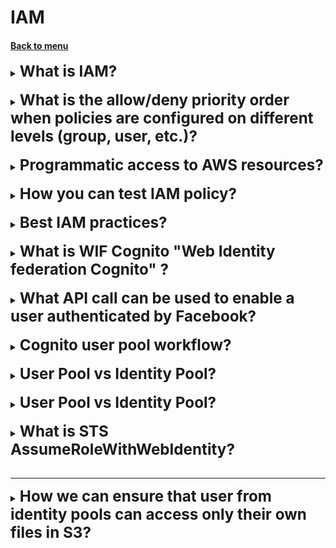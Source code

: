 <h1> IAM </h1>
<h4> 

[Back to menu](..%2F..%2FMenu.md)

</h4>

[//]: # (What is IAM?)

<details>
    <summary>
        <b><big><big><big>
            What is IAM?
        </big></big></big></b>
    </summary>

**AWS Identity and Access Management (IAM)** is a service that provides
capabilities to securely control access to AWS services and resources.
Using IAM, you can create and manage AWS users and groups,
and use permissions to grant or deny access to AWS resources.

**IAM Components**:
- Users - Who controls the system
- Groups - Associations of users and issuing operating rules to them
- Policies - Access rules for services and users
- Roles - Access rules for services
- security token service (STS) - providing temporary access to records

**Main functions of IAM**:
- You can grant administration permission to other people
  and use resources in your AWS account without sharing your password or access key.
- You can grant different permissions to different people for different resources.
- You can grant your applications permissions to access other AWS resources.
- You can add two-factor authentication for your account
  and for individual users for additional security.
- You can allow users to use (STS) to gain temporary access
  to your AWS account.
- Monitor information about IAM identities that have requested resources in your account.
- IAM is certified to comply with the Payment Card Industry (PCI) 
Data Security Standard (DSS).
- IAM and AWS Security Token Service (STS) are offered at no additional cost.
</details>
<br>

[//]: # (What is the allow/deny priority order when policies are configured on
        different levels [group, user,  etc.]?)

<details>
    <summary>
        <b><big><big><big>
            What is the allow/deny priority order when 
            policies are configured on different levels (group, user,  etc.)?
        </big></big></big></b>
    </summary>

![Image alt](https://docs.aws.amazon.com/IAM/latest/UserGuide/images/PolicyEvaluationHorizontal.png)

To finally set the priority, the following levels of checks are passed:

1. **Implicit denial.**
   AWS evaluates all policies in the account that apply to the request,
   rejecting the request if it finds a Deny instruction
2. **Service control policies level.**
   AWS evaluates the Service control policies applicable to the organization.
   If it does not find any Allows in SCP, the request is implicitly rejected.
3. **Resource-based policies.**
   Does the requested resource have a resource based policy and that policy
   grants Allow access. Then the request is processed and this is the final decision.
4. **IAM Permissions boundary**
   If the policy used to set the permission boundary is
   does not allow the requested action, the request is rejected.
5. **Session Policy**
   If the session policy is present and does not allow the requested action,
   the request is implicitly rejected.
6. **Identity-Based Policies**
   The user's policies and policies from the groups to which the user belongs are looked at.
   If any policy allows the requested action, then the decision is final "Allow".
   If there are none, then finally “Ban”
7. **At any point in the check if an error is found** the forced “Disable” is selected

Simplified:
- Account verification
- Checking the organization's policy
- Checking the resource policy (if allow at this stage, then access is given, if not, go further)
- IAM check for user
- Session session check (if any)
- Checking the groups the user belongs to

</details>
<br>

[//]: # (Programmatic access to AWS resources?)

<details>
    <summary>
        <b><big><big><big>
            Programmatic access to AWS resources?
        </big></big></big></b>
    </summary>

Access can also be achieved through the console.
All credentials of a particular user are stored in the ~/.aws/credentials folder

The console automatically requests credits to this folder 
and pings AWS services for verification
availability of a policy for the specified IAM profile.

</details>
<br>

[//]: # (How you can test IAM policy?)

<details>
    <summary>
        <b><big><big><big>
            How you can test IAM policy?
        </big></big></big></b>
    </summary>

IAM Policy Simulator

For:
- Test IAM permissions
- validate that the policy works as expected
- test policies attached to existing users for troubleshooting

</details>
<br>

[//]: # (Best IAM practices?)

<details>
    <summary>
        <b><big><big><big>
            Best IAM practices?
        </big></big></big></b>
    </summary>

- Lock the root user's access keys to your AWS account
- Create individual IAM users
- Use groups to assign permissions to IAM users
- Whenever possible, use policies defined by AWS to assign permissions
- Grant least privilege
- Using access levels to view IAM permissions
- Set up a strong password policy for your users
- Enable MFA for privileged users
- Use roles for applications running on Amazon EC2 instances
- Use roles to delegate permissions
- Do not share access keys
- Change your credentials regularly
- Remove unnecessary credentials
- Use policy terms for added security
- Monitor activity in your AWS account

</details>
<br>

[//]: # (What is WIF Cognito "Web Identity federation Cognito" ?)

<details>
    <summary>
        <b><big><big><big>
            What is WIF Cognito "Web Identity federation Cognito" ?
        </big></big></big></b>
    </summary>

This is an authentication broker that allows you
 to connect to resources using your facebook, Google, amazon credentials

It provides the following features:
- Multi-Factor Authentication
- Synchronization of user data across multiple device types
- Sign-up and sign-in to your applications

- Temporary credentials
- Maps to IAM role
- Secure and Seamless "бесшовный" (not stored)

Consists of
- Users Pools
- Identity pools

</details>
<br>

[//]: # (What API call can be used to enable a user authenticated by Facebook?)

<details>
    <summary>
        <b><big><big><big>
            What API call can be used to enable a user authenticated by Facebook?
        </big></big></big></b>
    </summary>

**assume-role-with-web-identity** returns a set of temporary security credentials 
for users who have been authenticated in a mobile or web application with 
a web identity provider.

</details>
<br>

[//]: # (Cognito user pool workflow?)

<details>
    <summary>
        <b><big><big><big>
            Cognito user pool workflow?
        </big></big></big></b>
    </summary>

The user needs to authenticate with Facebook first, 
that will return a web identity token. 
Then AWS STS is called and passes the web identity token as input. 
AWS STS authorizes the call and provides temporary AWS access credentials. 
The user is allowed to assume an IAM role and access AWS resources 
in accordance with the role's security policy

![UserPoolWorkflow.png](..%2Fimg%2FUserPoolWorkflow.png)

</details>
<br>

[//]: # (User Pool vs Identity Pool?)

<details>
    <summary>
        <b><big><big><big>
            User Pool vs Identity Pool?
        </big></big></big></b>
    </summary>

User pool used to managed sign-up and sign-in functionality

Identity pool enable you to provide temporary AWS credentials
and enable access to AWS services like S3

</details>
<br>

[//]: # (IAM Managed policies/Customer managed policies/ ?)

<details>
    <summary>
        <b><big><big><big>
            User Pool vs Identity Pool?
        </big></big></big></b>
    </summary>

Managed policies — created and administered by AWS
AmazonDynamoDBFullAccess
- no need to write policy yourself
- attach to multiple users, groups, roles  
- you cannot change permissions

Customer managed policies
- Created by you
- Copy an Existing Policy
- Recommended when your needs are not covered by managed policies

Inline Policies
- 1:1 relationship
- when you delete user, group, a role in which policy is used, it also we be deleted
- in most cases AWS recommends using Managed policies over inline
- Used for single user, group, role

</details>
<br>

[//]: # (What is STS AssumeRoleWithWebIdentity?)

<details>
    <summary>
        <b><big><big><big>
            What is STS AssumeRoleWithWebIdentity?
        </big></big></big></b>
    </summary>

This is security token service api call.
This service is referenced with temporary credentials, now with IAM role or user

- STS API
- temporary credentials
- Web applications
- associated with temporary credentials

![img.png](../img/STSWorkflow.png)

</details>
<br>

---

[//]: # (How we can ensure that user from identity pools can access only their own files in S3?)

<details>
    <summary>
        <b><big><big><big>
            How we can ensure that user from identity pools can access only their own files in S3?
        </big></big></big></b>
    </summary>

Use an IAM policy within the Amazon Cognito identity prefix 
to restrict users to use their own folders in Amazon S3.

As example:

    {
        "Sid": "ReadWriteDeleteYourObjects",
        "Effect": "Allow",
        "Action": [
            "s3:DeleteObject",
            "s3:GetObject",
            "s3:PutObject"
        ],
    "Resource": [
        "arn:aws:s3:::bucket-name/cognito/application-name/${cognito-identity.amazonaws.com:sub}/*"
        ]
    }

https://docs.aws.amazon.com/IAM/latest/UserGuide/reference_policies_examples_s3_cognito-bucket.html

</details>
<br>

